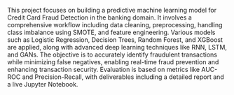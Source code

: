 This project focuses on building a predictive machine learning model for Credit Card Fraud Detection in the banking domain. It involves a comprehensive workflow including data cleaning, preprocessing, handling class imbalance using SMOTE, and feature engineering. Various models such as Logistic Regression, Decision Trees, Random Forest, and XGBoost are applied, along with advanced deep learning techniques like RNN, LSTM, and GANs. The objective is to accurately identify fraudulent transactions while minimizing false negatives, enabling real-time fraud prevention and enhancing transaction security. Evaluation is based on metrics like AUC-ROC and Precision-Recall, with deliverables including a detailed report and a live Jupyter Notebook.
